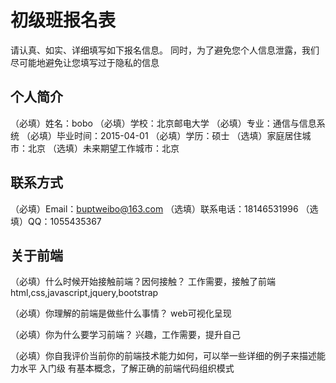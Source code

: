 # 初级班报名表

请认真、如实、详细填写如下报名信息。
同时，为了避免您个人信息泄露，我们尽可能地避免让您填写过于隐私的信息

## 个人简介

（必填）姓名：bobo
（必填）学校：北京邮电大学
（必填）专业：通信与信息系统
（必填）毕业时间：2015-04-01
（必填）学历：硕士
（选填）家庭居住城市：北京
（选填）未来期望工作城市：北京

## 联系方式

（必填）Email：buptweibo@163.com
（选填）联系电话：18146531996
（选填）QQ：1055435367

## 关于前端

（必填）什么时候开始接触前端？因何接触？
工作需要，接触了前端html,css,javascript,jquery,bootstrap

（必填）你理解的前端是做些什么事情？
web可视化呈现

（必填）你为什么要学习前端？
兴趣，工作需要，提升自己

（必填）你自我评价当前你的前端技术能力如何，可以举一些详细的例子来描述能力水平
入门级
有基本概念，了解正确的前端代码组织模式

